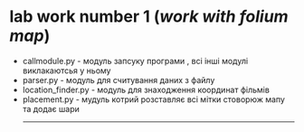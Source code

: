 <h1><bold>lab</bold> work number 1 (<i>work with folium map</i>)</h1>
<ul>
<li>callmodule.py - модуль запсуку програми , всі інші модулі виклакаютсья у ньому</li>
<li>parser.py - модуль для считування даних з файлу</li>
<li>location_finder.py - модуль для знаходження координат фільмів</li>
<li>placement.py - мудуль котрий розставляє всі мітки стоворюж мапу та додає шари</li>
<hr>
</ul>
